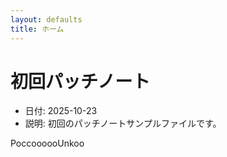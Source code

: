 ```yaml
---
layout: defaults
title: ホーム
---
```

# 初回パッチノート

- 日付: 2025-10-23
- 説明: 初回のパッチノートサンプルファイルです。

PoccoooooUnkoo